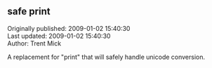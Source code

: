 ## safe print  
Originally published: 2009-01-02 15:40:30  
Last updated: 2009-01-02 15:40:30  
Author: Trent Mick  
  
A replacement for "print" that will safely handle unicode conversion.